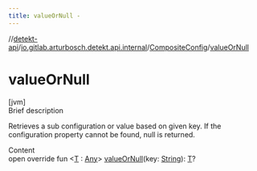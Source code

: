 ```yaml
---
title: valueOrNull -
---
```

//[detekt-api](../../index.md)/[io.gitlab.arturbosch.detekt.api.internal](../index.md)/[CompositeConfig](index.md)/[valueOrNull](value-or-null.md)



# valueOrNull  
[jvm]  
Brief description  


Retrieves a sub configuration or value based on given key. If the configuration property cannot be found, null is returned.

  
Content  
open override fun <[T](value-or-null.md) : [Any](https://kotlinlang.org/api/latest/jvm/stdlib/kotlin/-any/index.html)> [valueOrNull](value-or-null.md)(key: [String](https://kotlinlang.org/api/latest/jvm/stdlib/kotlin/-string/index.html)): [T](value-or-null.md)?  




